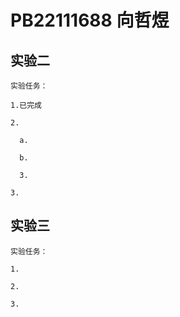 # PB22111688 向哲煜

## 实验二

    实验任务：

    1.已完成

    2.

      a.

      b.

      3.

    3.

## 实验三

    实验任务：

    1.

    2.

    3.
